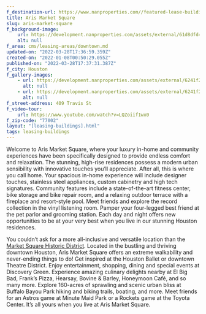 ```yaml
---
f_destination-url: https://www.nanproperties.com//featured-lease-buildings/aris-market-square
title: Aris Market Square
slug: aris-market-square
f_background-image:
    url: https://development.nanproperties.com/assets/external/61d8dfd4961fe188cef5720e_content_aris-market-square.jpeg
    alt: null
f_area: cms/leasing-areas/downtown.md
updated-on: "2022-03-28T17:36:59.359Z"
created-on: "2022-01-08T00:50:29.055Z"
published-on: "2022-03-28T17:37:31.387Z"
f_city: Houston
f_gallery-images:
    - url: https://development.nanproperties.com/assets/external/6241f2180adb06fe57528fe1_content_25.jpeg
      alt: null
    - url: https://development.nanproperties.com/assets/external/6241f21889d64138c7730381_content_17.jpeg
      alt: null
f_street-address: 409 Travis St
f_video-tour:
    url: https://www.youtube.com/watch?v=LQZoiif1wx0
f_zip-code: "77002"
layout: "[leasing-buildings].html"
tags: leasing-buildings
---
```


Welcome to Aris Market Square, where your luxury in-home and community experiences have been specifically designed to provide endless comfort and relaxation. The stunning, high-rise residences possess a modern urban sensibility with innovative touches you’ll appreciate. After all, this is where you call home. Your spacious in-home experience will include designer touches, stainless steel appliances, custom cabinetry and high tech signatures. Community features include a state-of-the-art fitness center, bike storage and bike repair room, and a relaxing outdoor terrace with a fireplace and resort-style pool. Meet friends and explore the record collection in the vinyl listening room. Pamper your four-legged best friend at the pet parlor and grooming station. Each day and night offers new opportunities to be at your very best when you live in our stunning Houston residences.

You couldn’t ask for a more all-inclusive and versatile location than the [Market Square Historic District](https://www.nanproperties.com/posts/the-history-behind-some-of-houston-s-most-iconic-neighborhoods). Located in the bustling and thriving downtown Houston, Aris Market Square offers an extreme walkability and never-ending things to do! Get inspired at the Houston Ballet or downtown Theatre District. Enjoy entertainment, shopping, dining and special events at Discovery Green. Experience amazing culinary delights nearby at El Big Bad, Frank’s Pizza, Hearsay, Bovine & Barley, Honeymoon Café, and so many more. Explore 160-acres of sprawling and scenic urban bliss at Buffalo Bayou Park hiking and biking trails, boating, and more. Meet friends for an Astros game at Minute Maid Park or a Rockets game at the Toyota Center. It’s all yours when you live at Aris Market Square.
